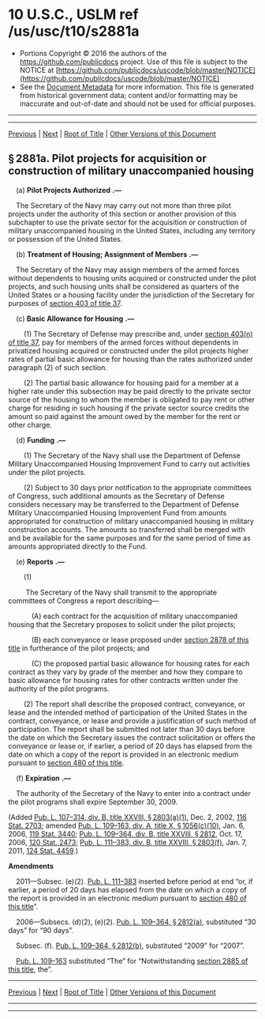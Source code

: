 ---
---

# 10 U.S.C., USLM ref /us/usc/t10/s2881a

* Portions Copyright © 2016 the authors of the https://github.com/publicdocs project.
  Use of this file is subject to the NOTICE at [https://github.com/publicdocs/uscode/blob/master/NOTICE](https://github.com/publicdocs/uscode/blob/master/NOTICE)
* See the [Document Metadata](././../../../../../../..//README.md) for more information.
  This file is generated from historical government data; content and/or formatting may be inaccurate and out-of-date and should not be used for official purposes.

----------
----------

[Previous](./../../../../../../..//us/usc/t10/stA/ptIV/ch169/schIV/m__us_usc_t10_s2881.md) | [Next](./../../../../../../..//us/usc/t10/stA/ptIV/ch169/schIV/m__us_usc_t10_s2882.md) | [Root of Title](./../../../../../../../) | [Other Versions of this Document](https://publicdocs.github.io/go/links?ns=uslm&ref=%2Fus%2Fusc%2Ft10%2Fs2881a)

## § 2881a. Pilot projects for acquisition or construction of military unaccompanied housing

    (a)  __Pilot Projects Authorized__  __.—__ 

    The Secretary of the Navy may carry out not more than three pilot projects under the authority of this section or another provision of this subchapter to use the private sector for the acquisition or construction of military unaccompanied housing in the United States, including any territory or possession of the United States.

    (b)  __Treatment of Housing; Assignment of Members__  __.—__ 

    The Secretary of the Navy may assign members of the armed forces without dependents to housing units acquired or constructed under the pilot projects, and such housing units shall be considered as quarters of the United States or a housing facility under the jurisdiction of the Secretary for purposes of [section 403 of title 37][/us/usc/t37/s403].

    (c)  __Basic Allowance for Housing__  __.—__ 

        (1) The Secretary of Defense may prescribe and, under [section 403(n) of title 37][/us/usc/t37/s403/n], pay for members of the armed forces without dependents in privatized housing acquired or constructed under the pilot projects higher rates of partial basic allowance for housing than the rates authorized under paragraph (2) of such section.

        (2) The partial basic allowance for housing paid for a member at a higher rate under this subsection may be paid directly to the private sector source of the housing to whom the member is obligated to pay rent or other charge for residing in such housing if the private sector source credits the amount so paid against the amount owed by the member for the rent or other charge.

    (d)  __Funding__  __.—__ 

        (1) The Secretary of the Navy shall use the Department of Defense Military Unaccompanied Housing Improvement Fund to carry out activities under the pilot projects.

        (2) Subject to 30 days prior notification to the appropriate committees of Congress, such additional amounts as the Secretary of Defense considers necessary may be transferred to the Department of Defense Military Unaccompanied Housing Improvement Fund from amounts appropriated for construction of military unaccompanied housing in military construction accounts. The amounts so transferred shall be merged with and be available for the same purposes and for the same period of time as amounts appropriated directly to the Fund.

    (e)  __Reports__  __.—__ 

        (1)

         The Secretary of the Navy shall transmit to the appropriate committees of Congress a report describing—

            (A) each contract for the acquisition of military unaccompanied housing that the Secretary proposes to solicit under the pilot projects;

            (B) each conveyance or lease proposed under [section 2878 of this title][/us/usc/t10/s2878] in furtherance of the pilot projects; and

            (C) the proposed partial basic allowance for housing rates for each contract as they vary by grade of the member and how they compare to basic allowance for housing rates for other contracts written under the authority of the pilot programs.

        (2) The report shall describe the proposed contract, conveyance, or lease and the intended method of participation of the United States in the contract, conveyance, or lease and provide a justification of such method of participation. The report shall be submitted not later than 30 days before the date on which the Secretary issues the contract solicitation or offers the conveyance or lease or, if earlier, a period of 20 days has elapsed from the date on which a copy of the report is provided in an electronic medium pursuant to [section 480 of this title][/us/usc/t10/s480].

    (f)  __Expiration__  __.—__ 

    The authority of the Secretary of the Navy to enter into a contract under the pilot programs shall expire September 30, 2009.

(Added [Pub. L. 107–314, div. B, title XXVIII, § 2803(a)(1)][/us/pl/107/314/s2803/a/1], Dec. 2, 2002, [116 Stat. 2703][/us/stat/116/2703]; amended [Pub. L. 109–163, div. A, title X, § 1056(c)(10)][/us/pl/109/163/s1056/c/10], Jan. 6, 2006, [119 Stat. 3440][/us/stat/119/3440]; [Pub. L. 109–364, div. B, title XXVIII, § 2812][/us/pl/109/364/s2812], Oct. 17, 2006, [120 Stat. 2473][/us/stat/120/2473]; [Pub. L. 111–383, div. B, title XXVIII, § 2803(f)][/us/pl/111/383/s2803/f], Jan. 7, 2011, [124 Stat. 4459][/us/stat/124/4459].)

 __Amendments__ 

    2011—Subsec. (e)(2). [Pub. L. 111–383][/us/pl/111/383] inserted before period at end “or, if earlier, a period of 20 days has elapsed from the date on which a copy of the report is provided in an electronic medium pursuant to [section 480 of this title][/us/usc/t10/s480]”.

    2006—Subsecs. (d)(2), (e)(2). [Pub. L. 109–364, § 2812(a)][/us/pl/109/364/s2812/a], substituted “30 days” for “90 days”.

    Subsec. (f). [Pub. L. 109–364, § 2812(b)][/us/pl/109/364/s2812/b], substituted “2009” for “2007”.

    [Pub. L. 109–163][/us/pl/109/163] substituted “The” for “Notwithstanding [section 2885 of this title][/us/usc/t10/s2885], the”.

----------

[Previous](./../../../../../../..//us/usc/t10/stA/ptIV/ch169/schIV/m__us_usc_t10_s2881.md) | [Next](./../../../../../../..//us/usc/t10/stA/ptIV/ch169/schIV/m__us_usc_t10_s2882.md) | [Root of Title](./../../../../../../../) | [Other Versions of this Document](https://publicdocs.github.io/go/links?ns=uslm&ref=%2Fus%2Fusc%2Ft10%2Fs2881a)

----------
----------

[/us/usc/t37/s403]: https://publicdocs.github.io/go/links?ns=uslm&ref=%2Fus%2Fusc%2Ft37%2Fs403
[/us/usc/t37/s403/n]: https://publicdocs.github.io/go/links?ns=uslm&ref=%2Fus%2Fusc%2Ft37%2Fs403%2Fn
[/us/usc/t10/s2878]: https://publicdocs.github.io/go/links?ns=uslm&ref=%2Fus%2Fusc%2Ft10%2Fs2878
[/us/usc/t10/s480]: https://publicdocs.github.io/go/links?ns=uslm&ref=%2Fus%2Fusc%2Ft10%2Fs480
[/us/pl/107/314/s2803/a/1]: https://publicdocs.github.io/go/links?ns=uslm&ref=%2Fus%2Fpl%2F107%2F314%2Fs2803%2Fa%2F1
[/us/stat/116/2703]: https://publicdocs.github.io/go/links?ns=uslm&ref=%2Fus%2Fstat%2F116%2F2703
[/us/pl/109/163/s1056/c/10]: https://publicdocs.github.io/go/links?ns=uslm&ref=%2Fus%2Fpl%2F109%2F163%2Fs1056%2Fc%2F10
[/us/stat/119/3440]: https://publicdocs.github.io/go/links?ns=uslm&ref=%2Fus%2Fstat%2F119%2F3440
[/us/pl/109/364/s2812]: https://publicdocs.github.io/go/links?ns=uslm&ref=%2Fus%2Fpl%2F109%2F364%2Fs2812
[/us/stat/120/2473]: https://publicdocs.github.io/go/links?ns=uslm&ref=%2Fus%2Fstat%2F120%2F2473
[/us/pl/111/383/s2803/f]: https://publicdocs.github.io/go/links?ns=uslm&ref=%2Fus%2Fpl%2F111%2F383%2Fs2803%2Ff
[/us/stat/124/4459]: https://publicdocs.github.io/go/links?ns=uslm&ref=%2Fus%2Fstat%2F124%2F4459
[/us/pl/111/383]: https://publicdocs.github.io/go/links?ns=uslm&ref=%2Fus%2Fpl%2F111%2F383
[/us/usc/t10/s480]: https://publicdocs.github.io/go/links?ns=uslm&ref=%2Fus%2Fusc%2Ft10%2Fs480
[/us/pl/109/364/s2812/a]: https://publicdocs.github.io/go/links?ns=uslm&ref=%2Fus%2Fpl%2F109%2F364%2Fs2812%2Fa
[/us/pl/109/364/s2812/b]: https://publicdocs.github.io/go/links?ns=uslm&ref=%2Fus%2Fpl%2F109%2F364%2Fs2812%2Fb
[/us/pl/109/163]: https://publicdocs.github.io/go/links?ns=uslm&ref=%2Fus%2Fpl%2F109%2F163
[/us/usc/t10/s2885]: https://publicdocs.github.io/go/links?ns=uslm&ref=%2Fus%2Fusc%2Ft10%2Fs2885


